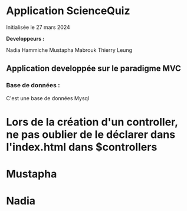 # Application ScienceQuiz
Initialisée le 27 mars 2024  


**Developpeurs :**  

Nadia Hammiche
Mustapha Mabrouk
Thierry Leung

## Application developpée sur le paradigme MVC

### Base de données :
C'est une base de données Mysql

# Lors de la création d'un controller, ne pas oublier de le déclarer dans l'index.html dans $controllers

# Mustapha

# Nadia